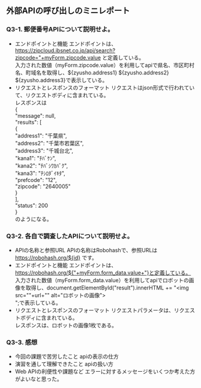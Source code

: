 ## 外部APIの呼び出しのミニレポート
### Q3-1. 郵便番号APIについて説明せよ。
* エンドポイントと機能
エンドポイントは、https://zipcloud.ibsnet.co.jp/api/search?zipcode="+myForm.zipcode.value と定義している。  
入力された数値（myForm.zipcode.value）を利用してapiで県名、市区町村名、町域名を取得し、${zyusho.address1} ${zyusho.address2} ${zyusho.address3}で表示している。
* リクエストとレスポンスのフォーマット
リクエストはjson形式で行われていて、リクエストボディに含まれている。  
レスポンスは  
{  
  "message": null,  
	"results": [  
		{  
			"address1": "千葉県",  
			"address2": "千葉市若葉区",  
			"address3": "千城台北",  
			"kana1": "ﾁﾊﾞｹﾝ",  
			"kana2": "ﾁﾊﾞｼﾜｶﾊﾞｸ",  
			"kana3": "ﾁｼﾛﾀﾞｲｷﾀ",  
			"prefcode": "12",  
			"zipcode": "2640005"  
		}  
	],  
	"status": 200  
}  
のようになる。  
### Q3-2. 各自で調査したAPIについて説明せよ。
* APIの名称と参照URL
APIの名称はRobohashで、参照URLは https://robohash.org/${id} です。  
* エンドポイントと機能
エンドポイントは、https://robohash.org/${"+myForm.form_data.value+"}と定義している。  
入力された数値（myForm.form_data.value）を利用してapiでロボットの画像を取得し、document.getElementById("result").innerHTML += "<img src=\""+url+"\" alt=\"ロボットの画像\"><br>";で表示している。  
* リクエストとレスポンスのフォーマット
リクエストパラメータは、リクエストボディに含まれている。  
レスポンスは、ロボットの画像1枚である。  
### Q3-3. 感想
* 今回の課題で苦労したこと
apiの表示の仕方
* 演習を通して理解できたこと
apiの扱い方
* Web APIの利便性や課題など
エラーに対するメッセージをいくつか考えた方がよいなと思った。
